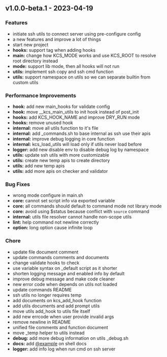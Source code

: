 
<a name="v1.0.0-beta.1"></a>
## v1.0.0-beta.1 - 2023-04-19

### Features
- initiate ssh utils to connect server using pre-configure config
- a new features and improve a lot of things
- start new project
- **hooks:** support tag when adding hooks
- **main:** change how KCS_MODE works and use KCS_ROOT to resolve root directory instead
- **mode:** support lib mode, then all hooks will not run
- **utils:** implement ssh copy and ssh cmd function
- **utils:** support namespace on utils so we can separate builtin from custom utils

### Performance Improvements
- **hook:** add new main_hooks for validate config
- **hook:** move __kcs_main_utils to init hook instead of post_init
- **hooks:** add KCS_HOOK_NAME and improve DRY_RUN mode
- **hooks:** remove unused hook
- **internal:** move all utils function to it's file
- **internal:** add _commands.sh to base internal as ssh use their apis
- **internal:** improve debug logging in core function
- **internal:** kcs_load_utils will load only if utils never load before
- **logger:** add new disable env to disable debug log by namespace
- **utils:** update ssh utils with more customizable
- **utils:** create new temp apis to create directory
- **utils:** add new temp apis
- **utils:** add more apis on checker and validator

### Bug Fixes
- wrong mode configure in main.sh
- **core:** cannot set script info via exported variable
- **core:** all commands should default to command mode not library mode
- **core:** avoid using $status because conflict with `source` command
- **internal:** utils file resolver cannot handle non-scope utils
- **lint:** help command not newline correctly
- **option:** long option cause infinite loop

### Chore
- update file document comment
- update commands comments and documents
- change validate hooks to check
- use variable syntax on _default script as it shorter
- shorten logging message and enabled info by default
- improve debug message and make code cleaner
- new error code when depends on utils not loaded
- update commands README
- ssh utils no longer requires temp
- add documents on kcs_add_hook function
- add utils documents and add prompt utils
- move utils add_hook to utils file itself
- add new errcode when user provide invalid args
- remove newline in README
- unified file comments and function document
- move _temp helper to utils instead
- **debug:** add more debug information on utils _debug.sh
- **docs:** add [@example](https://github.com/example) on shell docs
- **logger:** add info log when run cmd on ssh server


[Unreleased]: https://github.com/kc-workspace/kcs/compare/v1.0.0-beta.1...HEAD
